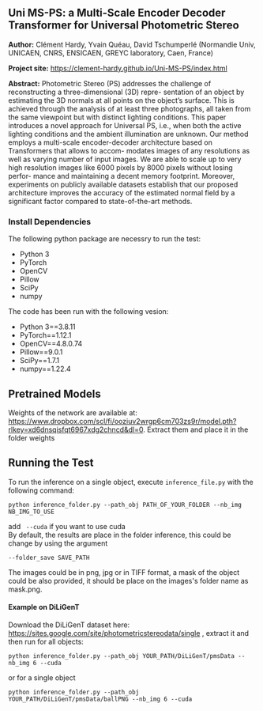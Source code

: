 ## Uni MS-PS: a Multi-Scale Encoder Decoder Transformer for Universal Photometric Stereo



**Author:** Clément Hardy, Yvain Quéau, David Tschumperlé (Normandie
Univ, UNICAEN, CNRS, ENSICAEN, GREYC laboratory, Caen, France)

**Project site:**
https://clement-hardy.github.io/Uni-MS-PS/index.html

**Abstract:**
Photometric Stereo (PS) addresses the challenge of reconstructing a three-dimensional (3D) repre-
sentation of an object by estimating the 3D normals at all points on the object’s surface. This is
achieved through the analysis of at least three photographs, all taken from the same viewpoint but
with distinct lighting conditions. This paper introduces a novel approach for Universal PS, i.e.,
when both the active lighting conditions and the ambient illumination are unknown. Our method
employs a multi-scale encoder-decoder architecture based on Transformers that allows to accom-
modates images of any resolutions as well as varying number of input images. We are able to
scale up to very high resolution images like 6000 pixels by 8000 pixels without losing perfor-
mance and maintaining a decent memory footprint. Moreover, experiments on publicly available
datasets establish that our proposed architecture improves the accuracy of the estimated normal
field by a significant factor compared to state-of-the-art methods.


### Install Dependencies
The following python package are necessry to run the test:
- Python 3
- PyTorch
- OpenCV
- Pillow
- SciPy
- numpy

The code has been run with the following vesion:
- Python 3==3.8.11
- PyTorch==1.12.1
- OpenCV==4.8.0.74
- Pillow==9.0.1
- SciPy==1.7.1
- numpy==1.22.4


## Pretrained Models
Weights of the network are available at: https://www.dropbox.com/scl/fi/ooziuv2wrgp6cm703zs9r/model.pth?rlkey=xd6dnsqisfqt6967xdg2chncd&dl=0.
Extract them and place it in the folder weights

## Running the Test
To run the inference on a single object, execute `inference_file.py` with the following command:

```
python inference_folder.py --path_obj PATH_OF_YOUR_FOLDER --nb_img NB_IMG_TO_USE
```
add ``` --cuda``` if you want to use cuda\
By default, the results are place in the folder inference, this could be change by using the argument
```
--folder_save SAVE_PATH
```

The images could be in png, jpg or in TIFF format, a mask of the object could be also provided, it should be place on the images's folder name as mask.png. 

#### Example on DiLiGenT
Download the DiLiGenT dataset here: https://sites.google.com/site/photometricstereodata/single , extract it and then run for all objects:

```
python inference_folder.py --path_obj YOUR_PATH/DiLiGenT/pmsData --nb_img 6 --cuda
```

or for a single object

```
python inference_folder.py --path_obj YOUR_PATH/DiLiGenT/pmsData/ballPNG --nb_img 6 --cuda
```

